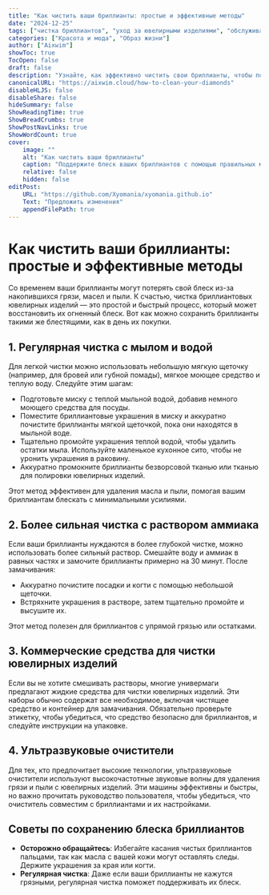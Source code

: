 ```yaml
---
title: "Как чистить ваши бриллианты: простые и эффективные методы"
date: "2024-12-25"
tags: ["чистка бриллиантов", "уход за ювелирными изделиями", "обслуживание бриллиантов", "блеск", "сияние бриллиантов"]
categories: ["Красота и мода", "Образ жизни"]
author: ["Aixwim"]
showToc: true
TocOpen: false
draft: false
description: "Узнайте, как эффективно чистить свои бриллианты, чтобы поддерживать их блеск и сияние."
canonicalURL: "https://aixwim.cloud/how-to-clean-your-diamonds"
disableHLJS: false
disableShare: false
hideSummary: false
ShowReadingTime: true
ShowBreadCrumbs: true
ShowPostNavLinks: true
ShowWordCount: true
cover:
    image: ""
    alt: "Как чистить ваши бриллианты"
    caption: "Поддержите блеск ваших бриллиантов с помощью правильных методов чистки."
    relative: false
    hidden: false
editPost:
    URL: "https://github.com/Xyomania/xyomania.github.io"
    Text: "Предложить изменения"
    appendFilePath: true
---
```


# Как чистить ваши бриллианты: простые и эффективные методы

Со временем ваши бриллианты могут потерять свой блеск из-за накопившихся грязи, масел и пыли. К счастью, чистка бриллиантовых ювелирных изделий — это простой и быстрый процесс, который может восстановить их огненный блеск. Вот как можно сохранить бриллианты такими же блестящими, как в день их покупки.

## 1. Регулярная чистка с мылом и водой

Для легкой чистки можно использовать небольшую мягкую щеточку (например, для бровей или губной помады), мягкое моющее средство и теплую воду. Следуйте этим шагам:

- Подготовьте миску с теплой мыльной водой, добавив немного моющего средства для посуды.
- Поместите бриллиантовые украшения в миску и аккуратно почистите бриллианты мягкой щеточкой, пока они находятся в мыльной воде.
- Тщательно промойте украшения теплой водой, чтобы удалить остатки мыла. Используйте маленькое кухонное сито, чтобы не уронить украшения в раковину.
- Аккуратно промокните бриллианты безворсовой тканью или тканью для полировки ювелирных изделий.

Этот метод эффективен для удаления масла и пыли, помогая вашим бриллиантам блескать с минимальными усилиями.

## 2. Более сильная чистка с раствором аммиака

Если ваши бриллианты нуждаются в более глубокой чистке, можно использовать более сильный раствор. Смешайте воду и аммиак в равных частях и замочите бриллианты примерно на 30 минут. После замачивания:

- Аккуратно почистите посадки и когти с помощью небольшой щеточки.
- Встряхните украшения в растворе, затем тщательно промойте и высушите их.

Этот метод полезен для бриллиантов с упрямой грязью или остатками.

## 3. Коммерческие средства для чистки ювелирных изделий

Если вы не хотите смешивать растворы, многие универмаги предлагают жидкие средства для чистки ювелирных изделий. Эти наборы обычно содержат все необходимое, включая чистящее средство и контейнер для замачивания. Обязательно проверьте этикетку, чтобы убедиться, что средство безопасно для бриллиантов, и следуйте инструкции на упаковке.

## 4. Ультразвуковые очистители

Для тех, кто предпочитает высокие технологии, ультразвуковые очистители используют высокочастотные звуковые волны для удаления грязи и пыли с ювелирных изделий. Эти машины эффективны и быстры, но важно прочитать руководство пользователя, чтобы убедиться, что очиститель совместим с бриллиантами и их настройками.

## Советы по сохранению блеска бриллиантов

- **Осторожно обращайтесь**: Избегайте касания чистых бриллиантов пальцами, так как масла с вашей кожи могут оставлять следы. Держите украшения за края или когти.
- **Регулярная чистка**: Даже если ваши бриллианты не кажутся грязными, регулярная чистка поможет поддерживать их блеск.
